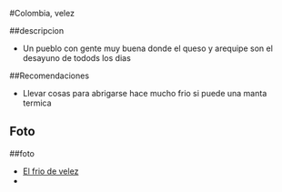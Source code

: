 #Colombia, velez


##descripcion
- Un pueblo con gente muy buena donde el queso y arequipe son el desayuno de todods los dias 

##Recomendaciones
- Llevar cosas para abrigarse hace mucho frio si puede una manta termica

## Foto
##foto
- [El frio de velez](https://www.google.com/imgres?q=turistas%20comiendo%20mondongo&imgurl=https%3A%2F%2Festaticos.elcolombiano.com%2Fbinrepository%2F848x565%2F28c0%2F780d565%2Fnone%2F11101%2FOXHG%2Fa20220724t043434-m-10-95-12-10-29-4201-3841-20-f-jpg_41155795_20221209213842.jpg&imgrefurl=https%3A%2F%2Fwww.elcolombiano.com%2Fforjadores%2Fhistoria-del-restaurante-mondongo-s-en-medellin-antioquia-PF19584568&docid=b6gqiOR8tckVlM&tbnid=EBwW0nPDQog2hM&vet=12ahUKEwiUg8O68N6LAxV3TTABHdzlOUoQM3oECH8QAA..i&w=780&h=565&hcb=2&ved=2ahUKEwiUg8O68N6LAxV3TTABHdzlOUoQM3oECH8QAA)
- 
